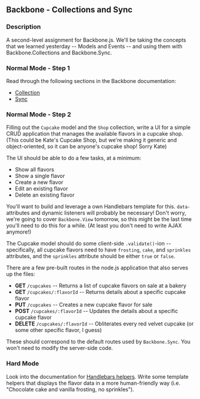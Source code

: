 ## Backbone - Collections and Sync

### Description

A second-level assignment for Backbone.js. We'll be taking the concepts that we learned yesterday -- Models and Events -- and using them with Backbone.Collections and Backbone.Sync. 

### Normal Mode - Step 1

Read through the following sections in the Backbone documentation:

* [Collection](http://backbonejs.org/#Collection)
* [Sync](http://backbonejs.org/#Sync)

### Normal Mode - Step 2

Filling out the `Cupcake` model and the `Shop` collection, write a UI for a simple CRUD application that manages the available flavors in a cupcake shop. (This could be Kate's Cupcake Shop, but we're making it generic and object-oriented, so it can be anyone's cupcake shop! Sorry Kate)

The UI should be able to do a few tasks, at a minimum:

* Show all flavors
* Show a single flavor
* Create a new flavor
* Edit an existing flavor
* Delete an existing flavor

You'll want to build and leverage a own Handlebars template for this. `data-` attributes and dynamic listeners will probably be necessary! Don't worry, we're going to cover `Backbone.View` tomorrow, so this might be the last time you'll need to do this for a while. (At least you don't need to write AJAX anymore!)

The Cupcake model should do some client-side `.validate()`-ion -- specifically, all cupcake flavors need to have `frosting`, `cake`, and `sprinkles` attributes, and the `sprinkles` attribute should be either `true` or `false`.

There are a few pre-built routes in the node.js application that also serves up the files:

* **GET** `/cupcakes` -- Returns a list of cupcake flavors on sale at a bakery
* **GET** `/cupcakes/:flavorId` -- Returns details about a specific cupcake flavor
* **PUT** `/cupcakes` -- Creates a new cupcake flavor for sale
* **POST** `/cupcakes/:flavorId` -- Updates the details about a specific cupcake flavor
* **DELETE** `/cupcakes/:flavorId` -- Obliterates every red velvet cupcake (or some other specific flavor, I guess)

These should correspond to the default routes used by `Backbone.Sync`. You won't need to modify the server-side code.

### Hard Mode

Look into the documentation for [Handlebars helpers](http://handlebarsjs.com/#helpers). Write some template helpers that displays the flavor data in a more human-friendly way (i.e. "Chocolate cake and vanilla frosting, no sprinkles"). 